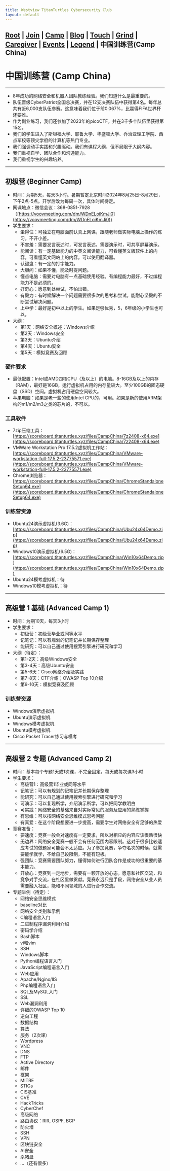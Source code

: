 ```yaml
---
title: Westview TitanTurtles Cybersecurity Club
layout: default
---
```


## [Root](./index.html) | [Join](./apply.html) | [Camp](./cybercamp.html) |  [Blog](./blog.html) | [Touch](./contacts.html) | [Grind](./resources.html) | [Caregiver](./techcg.html) | [Events](./events.html) | [Legend](./legend.html) | **中国训练营(Camp China)** 

# 中国训练营 (Camp China)

---

* 8年成功的网络安全和机器人团队教练经验。我们知道什么是最重要的。
* 队伍晋级CyberPatriot全国总决赛，并在12支决赛队伍中获得第4名。每年总共有近6,000支队伍参赛。这意味着我们位于前0.067%，比赢得FIFA世界杯还要难。
* 作为副业练习，我们还参加了2023年的picoCTF，并在3千多个队伍里获得第15名。
* 我们的学生进入了斯坦福大学、耶鲁大学、华盛顿大学、乔治亚理工学院、西点军校等顶尖学府的计算机等热门专业。
* 我们强调动手实践和兴趣驱动。我们有课程大纲，但不局限于大纲内容。
* 我们重视自学、团队合作和沟通能力。
* 我们重视学生的兴趣培养。

---

## 初级营 (Beginner Camp)

* 时间：为期5天，每天3小时。暑期暂定北京时间2024年8月25日-8月29日，下午2点-5点。开学后改为每周一次，具体时间待定。
* 网课地点：微信会议：368-0851-7928 （[https://voovmeeting.com/dm/WDnELoiKmJi0](https://voovmeeting.com/dm/WDnELoiKmJi0))
* 学生要求：
  * 坐得住：可独立在电脑面前认真上网课，跟随老师做实际电脑上操作的练习。不开小差。
  * 不害羞：需要发言表述时，可发言表述。需要演示时，可共享屏幕演示。
  * 能阅读：有一定基础能力的中英文阅读能力，可看懂英文版软件上的内容，可看懂英文网站上的内容。可以使用翻译器。
  * 认键盘：有一定的打字能力。
  * 大胆问：如果不懂，能及时提问题。
  * 懂点电脑：需要对电脑有一点基础使用经验。有编程能力最好，不过编程能力不是必须的。
  * 好奇心：愿意到处尝试，不怕出错。
  * 有毅力：有时候解决一个问题需要很多次的思考和尝试。能耐心坚毅的不断尝试解决问题。
  * 上中学：最好是初中以上的学生。如果足够优秀，5，6年级的小学生也可以。
* 大纲：
  * 第1天：网络安全概述；Windows介绍
  * 第2天：Windows安全
  * 第3天：Ubuntu介绍
  * 第4天：Ubuntu安全
  * 第5天：模拟竞赛及回顾

### 硬件要求

* 最低配置：Intel或AMD四核CPU（及以上）的电脑。8-16GB及以上的内存（RAM），最好是16GB，运行虚拟机占用的内存量较大。至少100GB的固态硬盘（SSD）空间。虚拟机占用硬盘空间较大。
* 苹果电脑：如果是老一些的使用Intel CPU的，可用。如果是新的使用ARM架构的m1/m2/m3之类的芯片的，不可以。

### 工具软件

* 7zip压缩工具：[https://scoreboard.titanturtles.xyz/files/CampChina/7z2408-x64.exe](https://scoreboard.titanturtles.xyz/files/CampChina/7z2408-x64.exe)
* VMWare Workstation Pro 17.5.2虚拟机工作站：[https://scoreboard.titanturtles.xyz/files/CampChina/VMware-workstation-full-17.5.2-23775571.exe](https://scoreboard.titanturtles.xyz/files/CampChina/VMware-workstation-full-17.5.2-23775571.exe)
* Chrome浏览器：[https://scoreboard.titanturtles.xyz/files/CampChina/ChromeStandaloneSetup64.exe](https://scoreboard.titanturtles.xyz/files/CampChina/ChromeStandaloneSetup64.exe)

### 训练营资源

* Ubuntu24演示虚拟机(3.6G)：[https://scoreboard.titanturtles.xyz/files/CampChina/Ubu24x64Demo.zip](https://scoreboard.titanturtles.xyz/files/CampChina/Ubu24x64Demo.zip)
* Windows10演示虚拟机(6.5G)：[https://scoreboard.titanturtles.xyz/files/CampChina/Win10x64Demo.zip](https://scoreboard.titanturtles.xyz/files/CampChina/Win10x64Demo.zip)
* Ubuntu24模考虚拟机：待
* Windows10模考虚拟机：待

---

## 高级营 1 基础 (Advanced Camp 1)

* 时间：为期10天，每天3小时
* 学生要求：
  * 初级营：初级营毕业或同等水平
  * 记笔记：可以有规划的记笔记并长期保存整理
  * 能研究：可以自己通过使用搜索引擎进行研究和学习
* 大纲（待定）：
  * 第1-2天：高级Windows安全
  * 第3-4天：高级Ubuntu安全
  * 第5-6天：Cisco网络介绍及实践
  * 第7-8天：CTF介绍；OWASP Top 10介绍
  * 第9-10天：模拟竞赛及回顾

### 训练营资源

* Windows演示虚拟机
* Ubuntu演示虚拟机
* Windows模考虚拟机
* Ubuntu模考虚拟机
* Cisco Packet Tracer练习与模考

---

## 高级营 2 专题 (Advanced Camp 2)

* 时间：基本每个专题1天或1次课，不完全固定，每天或每次课3小时
* 学生要求：
  * 高级营1：高级营1毕业或同等水平
  * 记笔记：可以有规划的记笔记并长期保存整理
  * 能研究：可以自己通过使用搜索引擎进行研究和学习
  * 可演示：可以复现所学，介绍演示所学，可以把同学教明白
  * 可实践：网络安全的基础来自对实际常见的服务及应用的熟练掌握
  * 有思维：可以按网络安全思维模式思考问题
  * 有真爱：在这个阶段想要进一步提高，需要学生对网络安全有足够的热爱
* 竞赛准备：
  * 要速度：竞赛一般会对速度有一定要求，所以对相应的内容应该很熟很快
  * 无边界：网络安全竞赛一般不会有任何范围内容限制。这对于很多比较适应考试的做题家可能会不太适应。为了参加竞赛，争夺名次的时候，就需要能学就学，不给自己设限制，不能有短板。
  * 强团队：竞赛需要团队努力，懂得如何进行团队合作是成功的很重要的基本能力。
  * 开放心：竞赛到一定地步，需要有一颗开放的心态。愿意和社区交流，和竞争对手交流，在社区里做贡献。竞赛永远只是手段，网络安全从业人员需要融入社区，能和不同领域的人进行合作交流。
* 专题举例（待定）：  
  * 网络安全思维模式
  * baseline对比
  * 网络安全类别和示例
  * C编程语言入门
  * 二进制程序漏洞利用介绍
  * 密码学介绍
  * Bash脚本
  * vi和vim
  * SSH
  * Windows脚本
  * Python编程语言入门
  * JavaScript编程语言入门
  * Web应用
  * Apache/Nginx/IIS
  * Php编程语言入门
  * SQL及MySQL入门
  * SSL
  * Web漏洞利用
  * 详细的OWASP Top 10
  * 逆向工程
  * 数据结构
  * 算法
  * 服务（2次课）
  * Wordpress
  * VNC
  * DNS
  * FTP
  * Active Directory
  * 邮件
  * 框架
  * MITRE
  * STIGs
  * CIS基准
  * CVE
  * HackTricks
  * CyberChef
  * 高级网络
  * 路由协议：RIR, OSPF, BGP
  * 防火墙
  * SSH
  * VPN
  * 区块链安全
  * AI安全
  * 杀猪盘
  * ...（还有很多）
